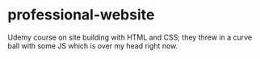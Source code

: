 # professional-website
Udemy course on site building with HTML and CSS; they threw in a curve ball with some JS which is over my head right now.
